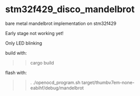 # stm32f429_disco_mandelbrot
bare metal mandelbrot implementation on stm32f429

Early stage not working yet!

Only LED blinking 

build with:
>> cargo build

flash with:
>> . ./openocd_program.sh target/thumbv7em-none-eabihf/debug/mandelbrot
